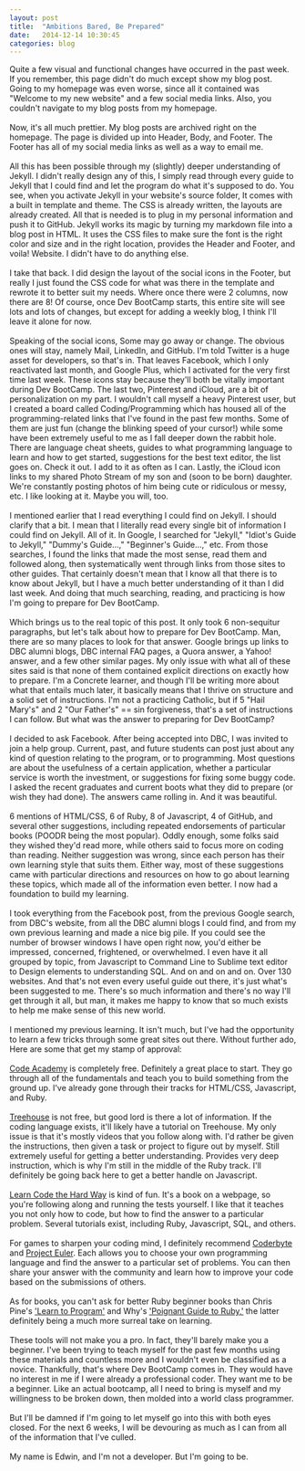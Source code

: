 ```yaml
---
layout: post
title:  "Ambitions Bared, Be Prepared"
date:   2014-12-14 10:30:45
categories: blog
---
```


Quite a few visual and functional changes have occurred in the past week. If you remember, this page didn't do much except show my blog post. Going to my homepage was even worse, since all it contained was "Welcome to my new website" and a few social media links. Also, you couldn't navigate to my blog posts from my homepage.
<br/>
<br/>
Now, it's all much prettier. My blog posts are archived right on the homepage. The page is divided up into Header, Body, and Footer. The Footer has all of my social media links as well as a way to email me.
<br/>
<br/>
All this has been possible through my (slightly) deeper understanding of Jekyll. I didn't really design any of this, I simply read through every guide to Jekyll that I could find and let the program do what it's supposed to do. You see, when you activate Jekyll in your website's source folder, It comes with a built in template and theme. The CSS is already written, the layouts are already created. All that is needed is to plug in my personal information and push it to GitHub. Jekyll works its magic by turning my markdown file into a blog post in HTML. It uses the CSS files to make sure the font is the right color and size and in the right location, provides the Header and Footer, and voila! Website. I didn't have to do anything else.
<br/>
<br/>
I take that back. I did design the layout of the social icons in the Footer, but really I just found the CSS code for what was there in the template and rewrote it to better suit my needs. Where once there were 2 columns, now there are 8! Of course, once Dev BootCamp starts, this entire site will see lots and lots of changes, but except for adding a weekly blog, I think I'll leave it alone for now.
<br/>
<br/>
Speaking of the social icons, Some may go away or change. The obvious ones will stay, namely Mail, LinkedIn, and GitHub. I'm told Twitter is a huge asset for developers, so that's in. That leaves Facebook, which I only reactivated last month, and Google Plus, which I activated for the very first time last week. These icons stay because they'll both be vitally important during Dev BootCamp. The last two, Pinterest and iCloud, are a bit of personalization on my part. I wouldn't call myself a heavy Pinterest user, but I created a board called Coding/Programming which has housed all of the programming-related links that I've found in the past few months. Some of them are just fun (change the blinking speed of your cursor!) while some have been extremely useful to me as I fall deeper down the rabbit hole. There are language cheat sheets, guides to what programming language to learn and how to get started, suggestions for the best text editor, the list goes on. Check it out. I add to it as often as I can. Lastly, the iCloud icon links to my shared Photo Stream of my son and (soon to be born) daughter. We're constantly posting photos of him being cute or ridiculous or messy, etc. I like looking at it. Maybe you will, too.
<br/>
<br/>
I mentioned earlier that I read everything I could find on Jekyll. I should clarify that a bit. I mean that I literally read every single bit of information I could find on Jekyll. All of it. In Google, I searched for "Jekyll," "Idiot's Guide to Jekyll," "Dummy's Guide...," "Beginner's Guide...," etc. From those searches, I found the links that made the most sense, read them and followed along, then systematically went through links from those sites to other guides. That certainly doesn't mean that I know all that there is to know about Jekyll, but I have a much better understanding of it than I did last week. And doing that much searching, reading, and practicing is how I'm going to prepare for Dev BootCamp.
<br/>
<br/>
Which brings us to the real topic of this post. It only took 6 non-sequitur paragraphs, but let's talk about how to prepare for Dev BootCamp. Man, there are so many places to look for that answer. Google brings up links to DBC alumni blogs, DBC internal FAQ pages, a Quora answer, a Yahoo! answer, and a few other similar pages. My only issue with what all of these sites said is that none of them contained explicit directions on exactly how to prepare. I'm a Concrete learner, and though I'll be writing more about what that entails much later, it basically means that I thrive on structure and a solid set of instructions. I'm not a practicing Catholic, but if 5 "Hail Mary's" and 2 "Our Father's" == sin forgiveness, that's a set of instructions I can follow. But what was the answer to preparing for Dev BootCamp?
<br/>
<br/>
I decided to ask Facebook. After being accepted into DBC, I was invited to join a help group. Current, past, and future students can post just about any kind of question relating to the program, or to programming. Most questions are about the usefulness of a certain application, whether a particular service is worth the investment, or suggestions for fixing some buggy code. I asked the recent graduates and current boots what they did to prepare (or wish they had done). The answers came rolling in. And it was beautiful.
<br/>
<br/>
6 mentions of HTML/CSS, 6 of Ruby, 8 of Javascript, 4 of GitHub, and several other suggestions, including repeated endorsements of particular books (POODR being the most popular). Oddly enough, some folks said they wished they'd read more, while others said to focus more on coding than reading. Neither suggestion was wrong, since each person has their own learning style that suits them. Either way, most of these suggestions came with particular directions and resources on how to go about learning these topics, which made all of the information even better. I now had a foundation to build my learning.
<br/>
<br/>
I took everything from the Facebook post, from the previous Google search, from DBC's website, from all the DBC alumni blogs I could find, and from my own previous learning and made a nice big pile. If you could see the number of browser windows I have open right now, you'd either be impressed, concerned, frightened, or overwhelmed. I even have it all grouped by topic, from Javascript to Command Line to Sublime text editor to Design elements to understanding SQL. And on and on and on. Over 130 websites. And that's not even every useful guide out there, it's just what's been suggested to me. There's so much information and there's no way I'll get through it all, but man, it makes me happy to know that so much exists to help me make sense of this new world.
<br/>
<br/>
I mentioned my previous learning. It isn't much, but I've had the opportunity to learn a few tricks through some great sites out there. Without further ado, Here are some that get my stamp of approval:
<br/>
<br/>
<a href = "http://www.codecademy.com" target="_blank">Code Academy</a> is completely free. Definitely a great place to start. They go through all of the fundamentals and teach you to build something from the ground up. I've already gone through their tracks for HTML/CSS, Javascript, and Ruby.
<br/>
<br/>
<a href = "http://teamtreehouse.com" target="_blank">Treehouse</a> is not free, but good lord is there a lot of information. If the coding language exists, it'll likely have a tutorial on Treehouse. My only issue is that it's mostly videos that you follow along with. I'd rather be given the instructions, then given a task or project to figure out by myself. Still extremely useful for getting a better understanding. Provides very deep instruction, which is why I'm still in the middle of the Ruby track. I'll definitely be going back here to get a better handle on Javascript.
<br/>
<br/>
<a href = "http://learncodethehardway.org" target="_blank">Learn Code the Hard Way</a> is kind of fun. It's a book on a webpage, so you're following along and running the tests yourself. I like that it teaches you not only how to code, but how to find the answer to a particular problem. Several tutorials exist, including Ruby, Javascript, SQL, and others.
<br/>
<br/>
For games to sharpen your coding mind, I definitely recommend <a href = "http://coderbyte.com" target="_blank">Coderbyte</a> and <a href = "https://projecteuler.net" target="_blank">Project Euler</a>. Each allows you to choose your own programming language and find the answer to a particular set of problems. You can then share your answer with the community and learn how to improve your code based on the submissions of others.
<br/>
<br/>
As for books, you can't ask for better Ruby beginner books than Chris Pine's <a href = "https://pine.fm/LearnToProgram/" target="_blank">'Learn to Program'</a> and Why's <a href = "http://mislav.uniqpath.com/poignant-guide/" target="_blank">'Poignant Guide to Ruby,'</a> the latter definitely being a much more surreal take on learning.
<br/>
<br/>
These tools will not make you a pro. In fact, they'll barely make you a beginner. I've been trying to teach myself for the past few months using these materials and countless more and I wouldn't even be classified as a novice. Thankfully, that's where Dev BootCamp comes in. They would have no interest in me if I were already a professional coder. They want me to be a beginner. Like an actual bootcamp, all I need to bring is myself and my willingness to be broken down, then molded into a world class programmer.
<br/>
<br/>
But I'll be damned if I'm going to let myself go into this with both eyes closed. For the next 6 weeks, I will be devouring as much as I can from all of the information that I've culled.
<br/>
<br/>
My name is Edwin, and I'm not a developer. But I'm going to be.



